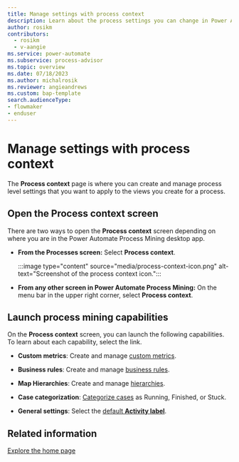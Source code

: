```yaml
---
title: Manage settings with process context
description: Learn about the process settings you can change in Power Automate Process Mining.
author: rosikm
contributors:
  - rosikm
  - v-aangie
ms.service: power-automate
ms.subservice: process-advisor
ms.topic: overview
ms.date: 07/18/2023
ms.author: michalrosik
ms.reviewer: angieandrews
ms.custom: bap-template
search.audienceType:
- flowmaker
- enduser
---
```


# Manage settings with process context

The **Process context** page is where you can create and manage process level settings that you want to apply to the views you create for a process.

## Open the Process context screen

There are two ways to open the **Process context** screen depending on where you are in the Power Automate Process Mining desktop app.

- **From the Processes screen:** Select **Process context**.

    :::image type="content" source="media/process-context-icon.png" alt-text="Screenshot of the process context icon.":::

- **From any other screen in Power Automate Process Mining:** On the menu bar in the upper right corner, select **Process context**.

## Launch process mining capabilities

On the **Process context** screen, you can launch the following capabilities. To learn about each capability, select the link.

- **Custom metrics**: Create and manage [custom metrics](custom-metrics.md).

- **Business rules**: Create and manage [business rules](business-rules.md).

- **Map Hierarchies**: Create and manage [hierarchies](hierarchical-process-mining.md).

- **Case categorization**: [Categorize cases](case-categorization.md) as Running, Finished, or Stuck.

- **General settings**: Select the [default **Activity label**](view-settings.md).


## Related information

[Explore the home page](process-hub.md)
